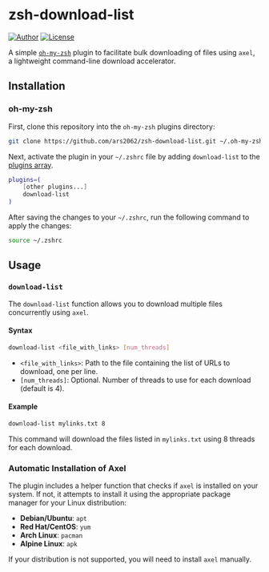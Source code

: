 # zsh-download-list

[![Author](https://img.shields.io/badge/Author-ars2062-b68469.svg?style=flat-square)](https://yourwebsite.com)
[![License](https://img.shields.io/github/license/ars2062/zsh-download-list.svg?style=flat-square)](./LICENSE)

A simple [`oh-my-zsh`](https://ohmyz.sh/) plugin to facilitate bulk downloading of files using `axel`, a lightweight command-line download accelerator.

## Installation

### oh-my-zsh

First, clone this repository into the `oh-my-zsh` plugins directory:

```bash
git clone https://github.com/ars2062/zsh-download-list.git ~/.oh-my-zsh/custom/plugins/download-list
```

Next, activate the plugin in your `~/.zshrc` file by adding `download-list` to the [plugins array](https://github.com/robbyrussell/oh-my-zsh/blob/master/templates/zshrc.zsh-template#L66).

```bash
plugins=(
    [other plugins...]
    download-list
)
```

After saving the changes to your `~/.zshrc`, run the following command to apply the changes:

```bash
source ~/.zshrc
```

## Usage

### `download-list`

The `download-list` function allows you to download multiple files concurrently using `axel`. 

#### Syntax

```bash
download-list <file_with_links> [num_threads]
```

- `<file_with_links>`: Path to the file containing the list of URLs to download, one per line.
- `[num_threads]`: Optional. Number of threads to use for each download (default is 4).

#### Example

```bash
download-list mylinks.txt 8
```

This command will download the files listed in `mylinks.txt` using 8 threads for each download.

### Automatic Installation of Axel

The plugin includes a helper function that checks if `axel` is installed on your system. If not, it attempts to install it using the appropriate package manager for your Linux distribution:

- **Debian/Ubuntu**: `apt`
- **Red Hat/CentOS**: `yum`
- **Arch Linux**: `pacman`
- **Alpine Linux**: `apk`

If your distribution is not supported, you will need to install `axel` manually.


